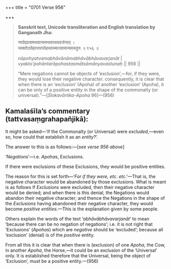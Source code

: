 +++
title = "0701 Verse 956"

+++
> **Sanskrit text, Unicode transliteration and English translation by Ganganath Jha:** 
>
> नापोह्यत्वमभावानामभावाभाववर्जनात् ।  
> व्यक्तोऽपोहान्तरापोहस्तस्मात्सामान्यवस्तुनः ॥ ९५६ ॥ 
>
> *nāpohyatvamabhāvānāmabhāvābhāvavarjanāt* \|  
> *vyakto'pohāntarāpohastasmātsāmānyavastunaḥ* \|\| 956 \|\| 
>
> “Mere negations cannot be objects of ‘exclusion’,—for, if they were, they would lose their negative character. consequently, it is clear that when there is an ‘exclusion’ (Apoha) of another ‘exclusion’ (Apoha), it can be only of a positive entity in the shape of the commonalty (or universal).”—[*Ślokavārtika*-*Apoha* 96]—(956)



## Kamalaśīla’s commentary (tattvasaṃgrahapañjikā):

It might be asked—‘if the Commonalty (or Universal) were *excluded*,—even so, how could that establish it as an *entity*?’.

The answer to this is as follows:—[*see verse 956 above*]

‘*Negations*’—i.e. *Apohas*, Exclusions.

If there were exclusions of these Exclusions, they would be positive entities.

The reason for this is set forth—‘*For if they were, etc*. *etc*.’—That is, the negative character would be abandoned by those exclusions. What is meant is as follows If *Exclusions* were excluded, then their negative character would be denied; and when there is this denial, the Negations would abandon their negative character; and thence the Negations in the shape of the *Exclusions* having abandoned their negative character, they would become *positive entities*.—This is the explanation given by some people.

Others explain the words of the text ‘*abhāvābhāvavarjanāt*’ to mean ‘because there can be no negation of negations’; i.e. it is not right that ‘Exclusions’ (*Apohas*) which are *negative* should be ‘excluded’; because all ‘exclusion’ (denial) is of the *positive* entity.

From all this it is clear that when there is (exclusion) of one *Apoha*, the Cow, in another *Apoha*, the Horse,—it could be an exclusion of the ‘Universal’ only. It is established therefore that the Universal, being the object of ‘Exclusion’, must be a positive entity.—(956)


